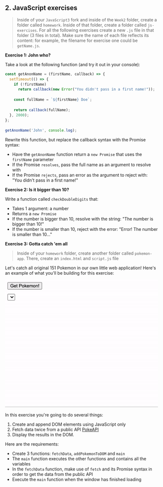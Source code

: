 ## **2. JavaScript exercises**

> Inside of your `JavaScript3` fork and inside of the `Week2` folder, create a folder called `homework`. Inside of that folder, create a folder called `js-exercises`. For all the following exercises create a new `.js` file in that folder (3 files in total). Make sure the name of each file reflects its content: for example, the filename for exercise one could be `getName.js`.

**Exercise 1: John who?**

Take a look at the following function (and try it out in your console):

```js
const getAnonName = (firstName, callback) => {
  setTimeout(() => {
    if (!firstName)
      return callback(new Error("You didn't pass in a first name!"));

    const fullName = `${firstName} Doe`;

    return callback(fullName);
  }, 2000);
};

getAnonName('John', console.log);
```

Rewrite this function, but replace the callback syntax with the Promise syntax:

- Have the `getAnonName` function return a `new Promise` that uses the `firstName` parameter
- If the Promise `resolves`, pass the full name as an argument to resolve with
- If the Promise `rejects`, pass an error as the argument to reject with: "You didn't pass in a first name!"

**Exercise 2: Is it bigger than 10?**

Write a function called `checkDoubleDigits` that:

- Takes 1 argument: a number
- Returns a `new Promise`
- If the number is bigger than 10, resolve with the string: "The number is bigger than 10!"
- If the number is smaller than 10, reject with the error: "Error! The number is smaller than 10..."

**Exercise 3: Gotta catch 'em all**

> Inside of your `homework` folder, create another folder called `pokemon-app`. There, create an `index.html` and `script.js` file

Let's catch all original 151 Pokemon in our own little web application! Here's an example of what you'll be building for this exercise:

![Pokemon App](./../assets/pokemon-app.gif)

In this exercise you're going to do several things:

1. Create and append DOM elements using JavaScript only
2. Fetch data twice from a public API [PokeAPI](https://pokeapi.co/)
3. Display the results in the DOM.

Here are the requirements:

- Create 3 functions: `fetchData`, `addPokemonToDOM` and `main`
- The `main` function executes the other functions and contains all the variables
- In the `fetchData` function, make use of `fetch` and its Promise syntax in order to get the data from the public API
- Execute the `main` function when the window has finished loading
